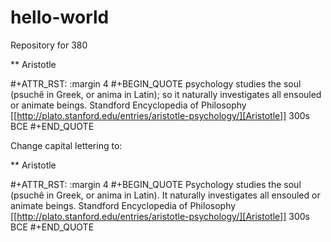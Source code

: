 # hello-world
Repository for 380

** Aristotle

   #+ATTR_RST: :margin 4
   #+BEGIN_QUOTE
   psychology studies the soul (psuchê in Greek, or anima in Latin); so it naturally investigates all ensouled or animate beings. Standford Encyclopedia of Philosophy [[http://plato.stanford.edu/entries/aristotle-psychology/][Aristotle]] 300s BCE
   #+END_QUOTE
   
   Change capital lettering to:
   
** Aristotle

   #+ATTR_RST: :margin 4
   #+BEGIN_QUOTE
   Psychology studies the soul (psuchê in Greek, or anima in Latin). It naturally investigates all ensouled or animate beings. Standford Encyclopedia of Philosophy [[http://plato.stanford.edu/entries/aristotle-psychology/][Aristotle]] 300s BCE
   #+END_QUOTE
